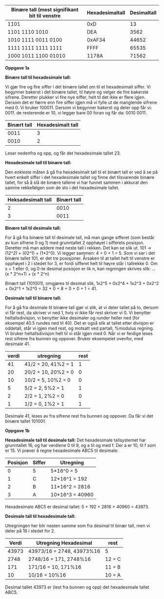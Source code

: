 | **Binære tall (mest signifikant bit til venstre**  |    **Hexadesimaltall**  |  **Desimaltall**|
|------------------------------------------------|---------------------|-------------|
| 1101 |  0xD| 13 |
| 1101 1110 1010 |    DEA  |   3562 |
|1010 1111 0011 0100| 0xAF34 |    44652 |
| 1111 1111 1111 1111| FFFF |   65535 |
| 1000 1011 1100 01010| 1178A |    71562 |

**Oppgave 1a**

**Binære tall til hexadesimale tall:**

Vi gjør fire og fire siffer i det binære tallet om til et hexadesimalt siffer. Vi begynner bakerst i det binære tallet, til høyre og velger de fire bakerste sifrene. Deretter plukker vi fire nye siffer, helt til det ikke er flere igjen. Dersom det er færre enn fire siffer igjen må vi fylle ut de manglende sifrene med 0.
Vi bruker 100011. Dersom vi begynner bakerst og deler opp får vi: 0011. de resterende er 10, vi legger bare 00 foran og får da: 0010 0011.

|**Binært tall** |**Hexadesimalt tall**|
|------------|-------------------|
|0011 |	3 |
|0010 |	2 |

Leser nedenfra og opp, og får det hexadesimale tallet 23.

**Hexadesimale tall til binære tall:**

Den enkleste måten å gå fra hexadesimalt tall til et binært tall er ved å se på hvert enkelt siffer i det hexadesimale tallet og finne det tilsvarende binære tallet, for så å slå de binære tallene vi har funnet sammen i akkurat den samme rekkefølgen som de sto i det hexadesimale tallet.

|Heksadesimalt tall	| Binært tall|
|-------------------|------------|
|2 |0010|
|3 |0011|

**Binære tall til desimale tall:**

For å gå fra binære tall til desimale tall, må man gange sifferet (som består av kun sifrene 0 og 1) med grunntallet 2 opphøyet i sifferets posisjon. Deretter må man addere med neste tall i rekken. Det kan se slik ut. 101 -> (1*2^2) + (0*2^1) + (1*2^0). Vi legger sammen: 4 + 0 + 1 = 5. Som vi ser i det binære tallet 101, er det tre posisjoner. Årsaken til at tallet helt til venstre er opphøyet i 2 i stedet for 3, er fordi sifferet helt til høyre står i tallrekke 0.
Om x = 1 eller 0, og 0-te desimal posisjon er lik n, kan regningen skrives slik: …(x * 2^n+1) + (x * 2^n)

Binært tall (101001), omgjøres til desimal slik, 1x2^5 + 0x2^4 + 1x2^3 + 0x2^2 + 0x2^1 + 1x2^0 =    32 + 0 + 8 + 0 + 0 + 1 = 41.

**Desimale tall til binære tall:**

For å gå fra desimale til binære tall gjør vi slik, at vi deler tallet på to, dersom vi får rest, da skriver vi ned 1, hvis vi ikke får rest skriver vi 0. Vi benytter heltallsdivisjon, vi benytter ikke desimaler og runder heller ned (for eksempel 40.5 rundes ned til 40). Det er også slik at tallet etter divisjon er oddetall, står vi igjen med rest, og motsatt ved partall, %modulus regning. Vi bruker heltallsdivisjon helt til vi står igjen med 0. Når vi er ferdige leses rest sifrene fra bunnen og oppover.
Bruker eksempelet ovenfor, med desimale 41.

|verdi	|utregning	|rest|
|-------|-----------|----|
|41|	41/2 = 20, 41%2 = 1|	1|
|20|	20/2 = 10, 20%2 = 0|	0|
|10|	10/2 = 5, 10%2 = 0|	0|
|5|	5/2 = 2, 5%2 = 1|	1|
|2|	2/2 = 1, 2%2 = 0|	0|
|1|	1/2 = 0, 1%2 = 1|	1|

Desimale 41, leses av fra sifrene rest fra bunnen og oppover. Da får vi det binære tallet 101001.

**Oppgave 1b**

**Hexadesimale tall til desimale tall:**
Det hexadesimale tallsystemet har grunntallet 16, og har verdiene 0 til 9, og a til og med f. Der a er 10, til f som er 15. Vi prøver å regne hexadesimale ABC5 til desimale:

|Posisjon	|Siffer|	Utregning|
|---------|------|-----------|
|0|5|	5*16^0 = 5|
|1|C|	12*16^1 = 192|
|2|B|	11*16^2 = 2816|
|3|A|10*16^3 = 40960|

Hexadesimale ABC5 er desimal tallet:  5 + 192 + 2816 + 40960 = 43973.

**Desimale tall til hexadesimale tall:**

Utregningen her blir nesten samme som fra desimal til binær tall, men vi deler på 16 i stedet for 2.

|Verdi|	Utregning	Hexadesimal| rest|
|-----|----------------------|-----|
|43973|	43973/16 = 2748, 43973%16|	5|
|2748|2748/16 = 171, 2748%16|	12 = C|
|171|	171/16 = 10, 171%16|11 = B|
|10|	10/16 = 10%16|10 = A|

Desimal tallet 43973 er (lest fra bunnen og opp) det hexadesimale tallet ABC5. 


